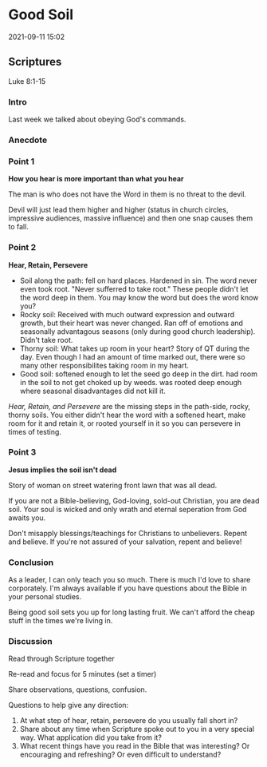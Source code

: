 # Good Soil
2021-09-11 15:02

## Scriptures
Luke 8:1-15


### Intro

Last week we talked about obeying God's commands.

### Anecdote

### Point 1
**How you hear is more important than what you hear**

The man is who does not have the Word in them is no threat to the devil.

Devil will just lead them higher and higher (status in church circles, impressive audiences, massive influence) and then one snap causes them to fall.

### Point 2
**Hear, Retain, Persevere**

- Soil along the path: fell on hard places. Hardened in sin. The word never even took root. "Never sufferred to take root." These people didn't let the word deep in them. You may know the word but does the word know you?
- Rocky soil: Received with much outward expression and outward growth, but their heart was never changed. Ran off of emotions and seasonally advantagous seasons (only during good church leadership). Didn't take root.
- Thorny soil: What takes up room in your heart? Story of QT during the day. Even though I had an amount of time marked out, there were so many other responsibilites taking room in my heart.
- Good soil: softened enough to let the seed go deep in the dirt. had room in the soil to not get choked up by weeds. was rooted deep enough where seasonal disadvantages did not kill it.

*Hear, Retain, and Persevere* are the missing steps in the path-side, rocky, thorny soils. You either didn't hear the word with a softened heart, make room for it and retain it, or rooted yourself in it so you can persevere in times of testing.

### Point 3
**Jesus implies the soil isn't dead**

Story of woman on street watering front lawn that was all dead.

If you are not a Bible-believing, God-loving, sold-out Christian, you are dead soil. Your soul is wicked and only wrath and eternal seperation from God awaits you.

Don't misapply blessings/teachings for Christians to unbelievers. Repent and believe. If you're not assured of your salvation, repent and believe! 

### Conclusion
As a leader, I can only teach you so much. There is much I'd love to share corporately. I'm always available if you have questions about the Bible in your personal studies.

Being good soil sets you up for long lasting fruit. We can't afford the cheap stuff in the times we're living in.


### Discussion
Read through Scripture together

Re-read and focus for 5 minutes (set a timer)

Share observations, questions, confusion.

Questions to help give any direction:
1. At what step of hear, retain, persevere do you usually fall short in?
2. Share about any time when Scripture spoke out to you in a very special way. What application did you take from it?
3. What recent things have you read in the Bible that was interesting? Or encouraging and refreshing? Or even difficult to understand?